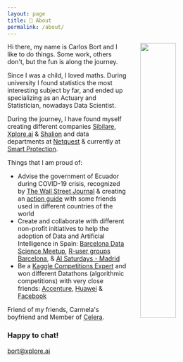 ```yaml
---
layout: page
title: 👋 About
permalink: /about/
---
```


<img src="https://www.xplore.ai/images/carlos_bort_c_sq.jpeg" style="float: right; width: 25rem; margin-left: 2rem; width: 40%; height= auto">


Hi there, my name is Carlos Bort and I like to do things. Some work, others don't, but the fun is along the journey. 

Since I was a child, I loved maths. During university I found statistics the most interesting subject by far, and ended up specializing as an Actuary and Statistician, nowadays Data Scientist. 

During the journey, I have found myself creating different companies [Sibilare](https://www.sibilare.com), [Xplore.ai](www.xplore.ai) & [Shalion](www.shalion.com) and data departments at [Netquest](www.netquest.com) & currently at [Smart Protection](https://smartprotection.com/en/). 


Things that I am proud of:

- Advise the government of Ecuador during COVID-19 crisis, recognized by [The Wall Street Journal](https://www.wsj.com/articles/ecuador-city-beat-one-of-worlds-worst-outbreaks-of-covid-19-11593532974) & creating an [action guide](https://www.covid19actionguide.com) with some friends used in different countries of the world
- Create and collaborate with different non-profit initiatives to help the adoption of Data and Artificial Intelligence in Spain: [Barcelona Data Science Meetup](https://www.meetup.com/es/barcelona-data-science-machine-learning/), [R-user groups Barcelona](https://www.meetup.com/es/BarcelonaR/), & [AI Saturdays - Madrid](https://www.saturdays.ai/city-madrid.html)
- Be a [Kaggle Competitions Expert](https://www.kaggle.com/carlosbort) and won different Datathons (algorithmic competitions) with very close friends: [Accenture](https://fme.upc.edu/ca/noticies/accenture-digital-dtatathon-dos-estudiants-del-mesio-upc-ub-a-l2019equip-guanyador), [Huawei](https://retina.elpais.com/retina/2019/02/18/talento/1550486508_799428.html) & [Facebook](https://www.youtube.com/watch?v=BA6jm4IuyGE
)

Friend of my friends, Carmela's boyfriend and Member of [Celera](https://www.acelerame.org).

### Happy to chat!

[bort@xplore.ai](mailto:bort@xplore.ai)

